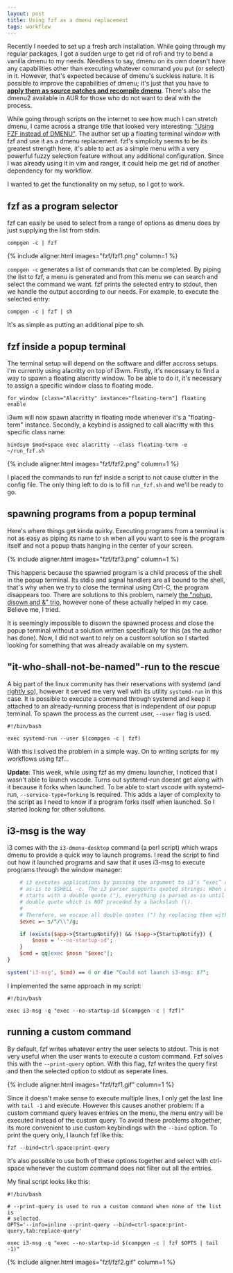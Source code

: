 ```yaml
---
layout: post
title: Using fzf as a dmenu replacement
tags: workflow
---
```


Recently I needed to set up a fresh arch installation. While going through my regular packages, I got a sudden urge to get rid of rofi and try to bend a vanilla dmenu to my needs. Needless to say, dmenu on its own doesn't have any capabilities other than executing whatever command you put (or select) in it. However, that's expected because of dmenu's suckless nature. It is possible to improve the capabilities of dmenu; it's just that you have to [**apply them as source patches and recompile dmenu**](https://tools.suckless.org/dmenu/patches/). There's also the dmenu2 available in AUR for those who do not want to deal with the process.

While going through scripts on the internet to see how much I can stretch dmenu, I came across a strange title that looked very interesting: ["Using FZF instead of DMENU"](https://medium.com/njiuko/using-fzf-instead-of-dmenu-2780d184753f). The author set up a floating terminal window with fzf and use it as a dmenu replacement. fzf's simplicity seems to be its greatest strength here, it's able to act as a simple menu with a very powerful fuzzy selection feature without any additional configuration. Since I was already using it in vim and ranger, it could help me get rid of another dependency for my workflow.

I wanted to get the functionality on my setup, so I got to work.


## fzf as a program selector

fzf can easily be used to select from a range of options as dmenu does by just supplying the list from stdin.

```
compgen -c | fzf
```

{% include aligner.html images="fzf/fzf1.png" column=1 %}

`compgen -c` generates a list of commands that can be completed. By piping the list to fzf, a menu is generated and from this menu we can search and select the command we want. fzf prints the selected entry to stdout, then we handle the output according to our needs. For example, to execute the selected entry:

```
compgen -c | fzf | sh
```

It's as simple as putting an additional pipe to sh.


## fzf inside a popup terminal

The terminal setup will depend on the software and differ accross setups. I'm currently using alacritty on top of i3wm. Firstly, it's necessary to find a way to spawn a floating alacritty window. To be able to do it, it's necessary to assign a specific window class to floating mode.

```
for_window [class="Alacritty" instance="floating-term"] floating enable
```

i3wm will now spawn alacritty in floating mode whenever it's a "floating-term" instance. Secondly, a keybind is assigned to call alacritty with this specific class name:

```
bindsym $mod+space exec alacritty --class floating-term -e ~/run_fzf.sh
```

{% include aligner.html images="fzf/fzf2.png" column=1 %}

I placed the commands to run fzf inside a script to not cause clutter in the config file. The only thing left to do is to fill `run_fzf.sh` and we'll be ready to go.


## spawning programs from a popup terminal

Here's where things get kinda quirky. Executing programs from a terminal is not as easy as piping its name to `sh` when all you want to see is the program itself and not a popup thats hanging in the center of your screen.

{% include aligner.html images="fzf/fzf3.png" column=1 %}

This happens because the spawned program is a child process of the shell in the popup terminal. Its stdio and signal handlers are all bound to the shell, that's why when we try to close the terminal using Ctrl-C, the program disappears too. There are solutions to this problem, namely [the "nohup, disown and &" trio](https://unix.stackexchange.com/questions/3886/difference-between-nohup-disown-and), however none of these actually helped in my case. Believe me, I tried.

It is seemingly impossible to disown the spawned process and close the popup terminal without a solution written specifically for this (as the author has done). Now, I did not want to rely on a custom solution so I started looking for something that was already available on my system.


## "it-who-shall-not-be-named"-run to the rescue

A big part of the linux community has their reservations with systemd (and [rightly so](http://web.archive.org/web/20140909093139/http://boycottsystemd.org/)), however it served me very well with its utility `systemd-run` in this case. It is possible to execute a command through systemd and keep it attached to an already-running process that is independent of our popup terminal. To spawn the process as the current user, `--user` flag is used.

```
#!/bin/bash

exec systemd-run --user $(compgen -c | fzf)
```

With this I solved the problem in a simple way. On to writing scripts for my workflows using fzf...

**Update**: This week, while using fzf as my dmenu launcher, I noticed that I
wasn't able to launch vscode. Turns out systemd-run doesnt get along with it
because it forks when launched. To be able to start vscode with systemd-run,
`--service-type=forking` is required. This adds a layer of complexity to the
script as I need to know if a program forks itself when launched. So I started
looking for other solutions.


## i3-msg is the way

i3 comes with the `i3-dmenu-desktop` command (a perl script) which wraps dmenu
to provide a quick way to launch programs. I read the script to find out how it
launched programs and saw that it uses i3-msg to execute programs through the
window manager:

```perl
    # i3 executes applications by passing the argument to i3’s “exec” command
    # as-is to $SHELL -c. The i3 parser supports quoted strings: When a string
    # starts with a double quote ("), everything is parsed as-is until the next
    # double quote which is NOT preceded by a backslash (\).
    #
    # Therefore, we escape all double quotes (") by replacing them with \"
    $exec =~ s/"/\\"/g;

    if (exists($app->{StartupNotify}) && !$app->{StartupNotify}) {
        $nosn = '--no-startup-id';
    }
    $cmd = qq|exec $nosn "$exec"|;
}

system('i3-msg', $cmd) == 0 or die "Could not launch i3-msg: $?";
```

I implemented the same approach in my script:

```
#!/bin/bash

exec i3-msg -q "exec --no-startup-id $(compgen -c | fzf)"
```


## running a custom command

By default, fzf writes whatever entry the user selects to stdout. This is not
very useful when the user wants to execute a custom command. Fzf solves this
with the `--print-query` option. With this flag, fzf writes the query first and
then the selected option to stdout as seperate lines.

{% include aligner.html images="fzf/fzf1.gif" column=1 %}

Since it doesn't make sense to execute multiple lines, I only get the last line
with `tail -1` and execute. However this causes another problem: If a custom
command query leaves entries on the menu, the menu entry will be executed
instead of the custom query. To avoid these problems altogether, its more
convenient to use custom keybindings with the `--bind` option. To print the
query only, I launch fzf like this:

```
fzf --bind=ctrl-space:print-query
```

It's also possible to use both of these options together and select with
ctrl-space whenever the custom command does not filter out all the entries.

My final script looks like this:

```
#!/bin/bash

# --print-query is used to run a custom command when none of the list is
# selected.
OPTS='--info=inline --print-query --bind=ctrl-space:print-query,tab:replace-query'

exec i3-msg -q "exec --no-startup-id $(compgen -c | fzf $OPTS | tail -1)"
```

{% include aligner.html images="fzf/fzf2.gif" column=1 %}
